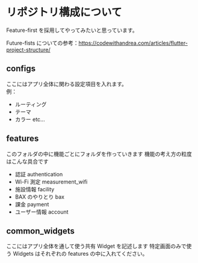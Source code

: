 # リポジトリ構成について

Feature-first を採用してやってみたいと思っています。

Future-fists についての参考：https://codewithandrea.com/articles/flutter-project-structure/

## configs

ここにはアプリ全体に関わる設定項目を入れます。  
例：

- ルーティング
- テーマ
- カラー etc...

## features

このフォルダの中に機能ごとにフォルダを作っていきます
機能の考え方の粒度はこんな具合です

- 認証 authentication
- Wi-Fi 測定 measurement_wifi
- 施設情報 facility
- BAX のやりとり bax
- 課金 payment
- ユーザー情報 account

## common_widgets

ここにはアプリ全体を通して使う共有 Widget を記述します
特定画面のみで使う Widgets はそれぞれの features の中に入れてください。
